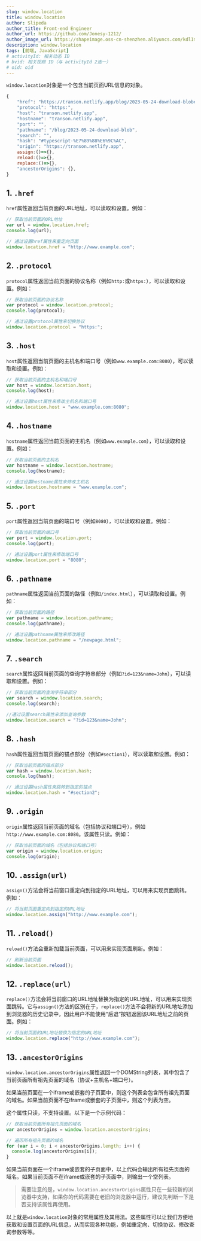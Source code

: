 ```yaml
---
slug: window.location
title: window.location
author: Slipeda
author_title: Front-end Engineer
author_url: https://github.com/Jonesy-1212/
author_image_url: https://shapeimage.oss-cn-shenzhen.aliyuncs.com/kdlImage/7e603d7eaa7741cdaf540ab85e900876-logo.jpg
description: window.location
tags: [前端, JavaScript]
# activityId: 相关动态 ID
# bvid: 相关视频 ID（与 activityId 2选一）
# oid: oid
---
```


<!-- truncate -->

`window.location`对象是一个包含当前页面URL信息的对象。

```js
{
    "href": "https://transon.netlify.app/blog/2023-05-24-download-blob#typescript-%E7%89%88%E6%9C%AC",
    "protocol": "https:",
    "host": "transon.netlify.app",
    "hostname": "transon.netlify.app",
    "port": "",
    "pathname": "/blog/2023-05-24-download-blob",
    "search": "",
    "hash": "#typescript-%E7%89%88%E6%9C%AC",
    "origin": "https://transon.netlify.app",
    assign:()=>{},
    reload:()=>{},
    replace:()=>{},
    "ancestorOrigins": {},
}
```

## 1. `.href`

`href`属性返回当前页面的URL地址，可以读取和设置。例如：

```js
// 获取当前页面的URL地址
var url = window.location.href;
console.log(url);

// 通过设置href属性来重定向页面
window.location.href = "http://www.example.com";
```

## 2. `.protocol`

`protocol`属性返回当前页面的协议名称（例如`http:`或`https:`），可以读取和设置。例如：

```js
// 获取当前页面的协议名称
var protocol = window.location.protocol;
console.log(protocol);

// 通过设置protocol属性来切换协议
window.location.protocol = "https:";
```

## 3. `.host`

`host`属性返回当前页面的主机名和端口号（例如`www.example.com:8080`），可以读取和设置。例如：

```js
// 获取当前页面的主机名和端口号
var host = window.location.host;
console.log(host);

// 通过设置host属性来修改主机名和端口号
window.location.host = "www.example.com:8080";
```

## 4. `.hostname`

`hostname`属性返回当前页面的主机名（例如`www.example.com`），可以读取和设置。例如：

```js
// 获取当前页面的主机名
var hostname = window.location.hostname;
console.log(hostname);

// 通过设置hostname属性来修改主机名
window.location.hostname = "www.example.com";
```

## 5. `.port`

`port`属性返回当前页面的端口号（例如`8080`），可以读取和设置。例如：

```js
// 获取当前页面的端口号
var port = window.location.port;
console.log(port);

// 通过设置port属性来修改端口号
window.location.port = "8080";
```

## 6. `.pathname`

`pathname`属性返回当前页面的路径（例如`/index.html`），可以读取和设置。例如：

```js
// 获取当前页面的路径
var pathname = window.location.pathname;
console.log(pathname);

// 通过设置pathname属性来修改路径
window.location.pathname = "/newpage.html";
```

## 7. `.search`

`search`属性返回当前页面的查询字符串部分（例如`?id=123&name=John`），可以读取和设置。例如：

```js
// 获取当前页面的查询字符串部分
var search = window.location.search;
console.log(search);

//通过设置search属性来添加查询参数
window.location.search = "?id=123&name=John";
```

## 8. `.hash`

`hash`属性返回当前页面的锚点部分（例如`#section1`），可以读取和设置。例如：

```js
// 获取当前页面的锚点部分
var hash = window.location.hash;
console.log(hash);

// 通过设置hash属性来跳转到指定的锚点
window.location.hash = "#section2";
```


## 9. `.origin`

`origin`属性返回当前页面的域名（包括协议和端口号），例如`http://www.example.com:8080`。该属性只读。例如：

```js
// 获取当前页面的域名（包括协议和端口号）
var origin = window.location.origin;
console.log(origin);
```

## 10. `.assign(url)`

`assign()`方法会将当前窗口重定向到指定的URL地址，可以用来实现页面跳转。例如：

```js
// 将当前页面重定向到指定的URL地址
window.location.assign("http://www.example.com");
```

## 11. `.reload()`

`reload()`方法会重新加载当前页面，可以用来实现页面刷新。例如：

```js
// 刷新当前页面
window.location.reload();
```

## 12. `.replace(url)`

`replace()`方法会将当前窗口的URL地址替换为指定的URL地址，可以用来实现页面跳转。它与`assign()`方法的区别在于，`replace()`方法不会将新的URL地址添加到浏览器的历史记录中，因此用户不能使用“后退”按钮返回该URL地址之前的页面。例如：

```js
// 将当前页面的URL地址替换为指定的URL地址
window.location.replace("http://www.example.com");
```

## 13. `.ancestorOrigins`
`window.location.ancestorOrigins`属性返回一个DOMString列表，其中包含了当前页面所有祖先页面的域名（协议+主机名+端口号）。

如果当前页面在一个iframe或嵌套的子页面中，则这个列表会包含所有祖先页面的域名。如果当前页面不在iframe或嵌套的子页面中，则这个列表为空。

这个属性只读，不支持设置。以下是一个示例代码：

```javascript
// 获取当前页面所有祖先页面的域名
var ancestorOrigins = window.location.ancestorOrigins;

// 遍历所有祖先页面的域名
for (var i = 0; i < ancestorOrigins.length; i++) {
  console.log(ancestorOrigins[i]);
}
```

如果当前页面在一个iframe或嵌套的子页面中，以上代码会输出所有祖先页面的域名。如果当前页面不在iframe或嵌套的子页面中，则输出一个空列表。

> 需要注意的是，`window.location.ancestorOrigins`属性只在一些较新的浏览器中支持，如果你的代码需要在老旧的浏览器中运行，建议先判断一下是否支持该属性再使用。

以上就是`window.location`对象的常用属性及其用法。这些属性可以让我们方便地获取和设置页面的URL信息，从而实现各种功能，例如重定向、切换协议、修改查询参数等等。